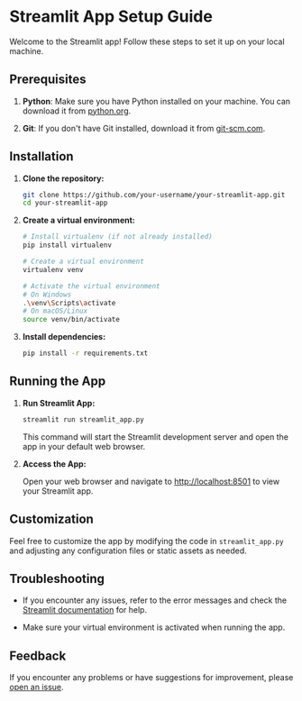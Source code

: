 # Streamlit App Setup Guide

Welcome to the Streamlit app! Follow these steps to set it up on your local machine.

## Prerequisites

1. **Python**: Make sure you have Python installed on your machine. You can download it from [python.org](https://www.python.org/downloads/).

2. **Git**: If you don't have Git installed, download it from [git-scm.com](https://git-scm.com/).

## Installation

1. **Clone the repository:**

    ```bash
    git clone https://github.com/your-username/your-streamlit-app.git
    cd your-streamlit-app
    ```

2. **Create a virtual environment:**

    ```bash
    # Install virtualenv (if not already installed)
    pip install virtualenv
    
    # Create a virtual environment
    virtualenv venv
    
    # Activate the virtual environment
    # On Windows
    .\venv\Scripts\activate
    # On macOS/Linux
    source venv/bin/activate
    ```

3. **Install dependencies:**

    ```bash
    pip install -r requirements.txt
    ```

## Running the App

1. **Run Streamlit App:**

    ```bash
    streamlit run streamlit_app.py
    ```

    This command will start the Streamlit development server and open the app in your default web browser.

2. **Access the App:**

    Open your web browser and navigate to [http://localhost:8501](http://localhost:8501) to view your Streamlit app.

## Customization

Feel free to customize the app by modifying the code in `streamlit_app.py` and adjusting any configuration files or static assets as needed.

## Troubleshooting

- If you encounter any issues, refer to the error messages and check the [Streamlit documentation](https://docs.streamlit.io/) for help.

- Make sure your virtual environment is activated when running the app.

## Feedback

If you encounter any problems or have suggestions for improvement, please [open an issue](https://github.com/aashishpnt/finetuningllm/issues).

